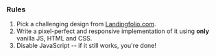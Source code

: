 ### Rules

1. Pick a challenging design from [Landingfolio.com](https://www.landingfolio.com/).
2. Write a pixel-perfect and responsive implementation of it using **only** vanilla JS, HTML and CSS.
3. Disable JavaScript -- if it still works, you're done!
